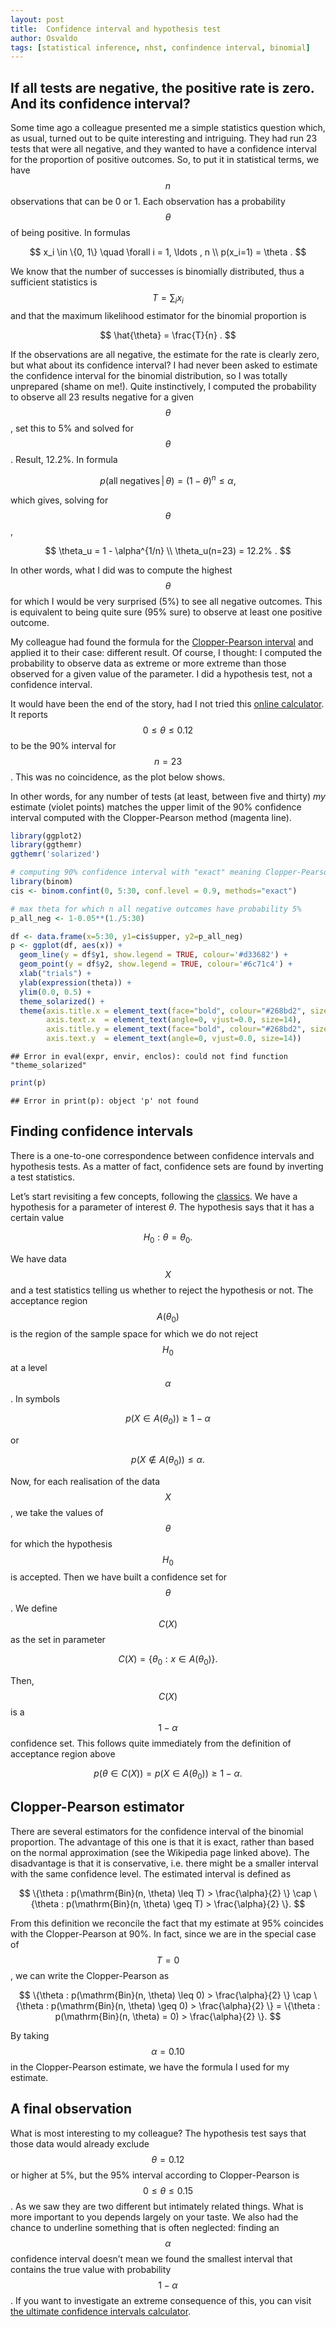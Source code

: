 ```yaml
---
layout: post
title:  Confidence interval and hypothesis test
author: Osvaldo
tags: [statistical inference, nhst, confindence interval, binomial]
---
```


## If all tests are negative, the positive rate is zero. And its confidence interval?

Some time ago a colleague presented me a simple statistics question which, as
usual, turned out to be quite interesting and intriguing. They had run 23 tests
that were all negative, and they wanted to have a confidence interval for the
proportion of positive outcomes. So, to put it in statistical terms, we have
$$n$$ observations that can be 0 or 1. Each observation has a probability
$$\theta$$ of being positive. In formulas

$$
x_i \in \{0, 1\} \quad \forall i = 1, \ldots , n \\
p(x_i=1) = \theta .
$$

We know that the number of successes is binomially distributed, thus a
sufficient statistics is $$T = \sum_i x_i$$ and that the maximum likelihood
estimator for the binomial proportion is

$$
\hat{\theta} = \frac{T}{n} .
$$

If the observations are all negative, the estimate for the rate is clearly zero,
but what about its confidence interval? I had never been asked to estimate the
confidence interval for the binomial distribution, so I was totally unprepared
(shame on me!). Quite instinctively, I computed the probability to observe all
23 results negative for a given $$\theta$$, set this to 5% and solved for
$$\theta$$. Result, 12.2%. In formula

$$
p(\mathrm{all\;negatives}\, |\, \theta) = (1-\theta)^n \leq \alpha,
$$

which gives, solving for $$\theta$$,

$$
\theta_u = 1 - \alpha^{1/n} \\
\theta_u(n=23) = 12.2% .
$$

In other words, what I did was to compute the highest $$\theta$$ for which I
would be very surprised (5%) to see all negative outcomes. This is equivalent
to being quite sure (95% sure) to observe at least one positive outcome.

My colleague had found the formula for the
[Clopper-Pearson interval](http://en.wikipedia.org/wiki/Binomial_proportion_confidence_interval#Clopper-Pearson_interval)
and applied it to their case: different result. Of course, I thought: I
computed the probability to observe data as extreme or more extreme than those
observed for a given value of the parameter. I did a hypothesis test, not a
confidence interval.

It would have been the end of the story, had I not tried this
[online calculator](http://www.danielsoper.com/statcalc3/calc.aspx?id=85).
It reports $$0 \leq \theta \leq 0.12$$ to be the 90% interval for $$n=23$$.
This was no coincidence, as the plot below shows.

In other words, for any number of tests (at least, between five and thirty)
_my_ estimate (violet points) matches the upper limit of the 90% confidence
interval computed with the Clopper-Pearson method (magenta line).


```r
library(ggplot2)
library(ggthemr)
ggthemr('solarized')

# computing 90% confidence interval with "exact" meaning Clopper-Pearson
library(binom)
cis <- binom.confint(0, 5:30, conf.level = 0.9, methods="exact")

# max theta for which n all negative outcomes have probability 5%
p_all_neg <- 1-0.05**(1./5:30)

df <- data.frame(x=5:30, y1=cis$upper, y2=p_all_neg)
p <- ggplot(df, aes(x)) +
  geom_line(y = df$y1, show.legend = TRUE, colour='#d33682') +
  geom_point(y = df$y2, show.legend = TRUE, colour='#6c71c4') +
  xlab("trials") +
  ylab(expression(theta)) +
  ylim(0.0, 0.5) +
  theme_solarized() +
  theme(axis.title.x = element_text(face="bold", colour="#268bd2", size=16),
        axis.text.x  = element_text(angle=0, vjust=0.0, size=14),
        axis.title.y = element_text(face="bold", colour="#268bd2", size=16),
        axis.text.y  = element_text(angle=0, vjust=0.0, size=14))
```

```
## Error in eval(expr, envir, enclos): could not find function "theme_solarized"
```

```r
print(p)
```

```
## Error in print(p): object 'p' not found
```

## Finding confidence intervals

There is a one-to-one correspondence between confidence intervals and hypothesis
tests. As a matter of fact, confidence sets are found by inverting a test
statistics.

Let’s start revisiting a few concepts, following the
[classics](http://books.google.ch/books/about/Statistical_inference.html?id=0x_vAAAAMAAJ&redir_esc=y).
We have a hypothesis for a parameter of interest $\theta$. The hypothesis says
that it has a certain value

$$
H_0 : \theta = \theta_0.
$$

We have data $$X$$ and a test statistics telling us whether to reject the
hypothesis or not. The acceptance region $$A(\theta_0)$$ is the region of the
sample space for which we do not reject $$H_0$$ at a level $$\alpha$$. In symbols

$$
p(X \in A(\theta_0)) \geq 1 - \alpha
$$

or

$$
p(X \notin A(\theta_0)) \leq \alpha.
$$

Now, for each realisation of the data $$X$$, we take the values of $$\theta$$ for
which the hypothesis $$H_0$$ is accepted. Then we have built a confidence set for
$$\theta$$. We define $$C(X)$$ as the set in parameter

$$
C(X)=\{\theta_0 : x \in A(\theta_0)\}.
$$

Then, $$C(X)$$ is a $$1 - \alpha$$ confidence set. This follows quite immediately
from the definition of acceptance region above

$$
p(\theta \in C(X)) = p(X \in A(\theta_0)) \geq 1 − \alpha.
$$

## Clopper-Pearson estimator

There are several estimators for the confidence interval of the binomial
proportion. The advantage of this one is that it is exact, rather than based on
the normal approximation (see the Wikipedia page linked above). The
disadvantage is that it is conservative, i.e. there might be a smaller interval
with the same confidence level. The estimated interval is defined as

$$
\{\theta : p(\mathrm{Bin}(n, \theta) \leq T) > \frac{\alpha}{2} \} \cap
\{\theta : p(\mathrm{Bin}(n, \theta) \geq T) > \frac{\alpha}{2} \}.
$$

From this definition we reconcile the fact that my estimate at 95% coincides
with the Clopper-Pearson at 90%. In fact, since we are in the special case of
$$T=0$$, we can write the Clopper-Pearson as

$$
\{\theta : p(\mathrm{Bin}(n, \theta) \leq 0) > \frac{\alpha}{2} \} \cap
\{\theta : p(\mathrm{Bin}(n, \theta) \geq 0) > \frac{\alpha}{2} \} =
\{\theta : p(\mathrm{Bin}(n, \theta) = 0) > \frac{\alpha}{2} \}.
$$

By taking $$\alpha = 0.10$$ in the Clopper-Pearson estimate, we have the formula
I used for my estimate.

## A final observation

What is most interesting to my colleague? The hypothesis test says that those
data would already exclude $$\theta=0.12$$ or higher at 5%, but the 95% interval
according to Clopper-Pearson is $$0 \leq \theta \leq 0.15$$. As we saw they are
two different but intimately related things. What is more important to you
depends largely on your taste.
We also had the chance to underline something that is often neglected: finding
an $$\alpha$$ confidence interval doesn’t mean we found the smallest interval
that contains the true value with probability $$1 - \alpha$$. If you want to
investigate an extreme consequence of this, you can visit
[the ultimate confidence intervals calculator](http://www.roma1.infn.it/~dagos/ci_calc.html).
